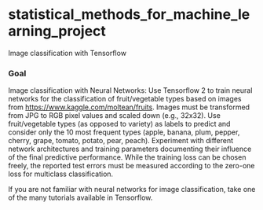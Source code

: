 # statistical_methods_for_machine_learning_project
Image classification with Tensorflow

### Goal
Image classification with Neural Networks: Use Tensorflow 2 to train neural networks for the classification of fruit/vegetable types based on images from https://www.kaggle.com/moltean/fruits. Images must be transformed from JPG to RGB pixel values and scaled down (e.g., 32x32). Use fruit/vegetable types (as opposed to variety) as labels to predict and consider only the 10 most frequent types (apple, banana, plum, pepper, cherry, grape, tomato, potato, pear, peach). Experiment with different network architectures and training parameters documenting their influence of the final predictive performance. While the training loss can be chosen freely, the reported test errors must be measured according to the zero-one loss for multiclass classification.

If you are not familiar with neural networks for image classification, take one of the many tutorials available in Tensorflow.
